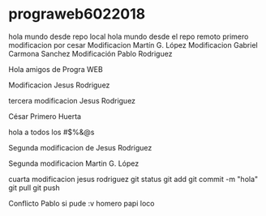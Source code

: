 ﻿# prograweb6022018
hola mundo desde repo local
 hola mundo desde el repo remoto
primero modificacion por cesar
Modificacion Martín G. López
Modificacion Gabriel Carmona Sanchez
Modificación Pablo Rodriguez


Hola amigos de Progra WEB

Modificacion Jesus Rodriguez

tercera modificacion Jesus Rodriguez

César Primero Huerta

hola a todos los #$%&@s

Segunda modificacion de Jesus Rodriguez

Segunda modificacion Martin G. López

cuarta modificacion jesus rodriguez
git status
git add
git commit -m "hola"
git pull
git push

Conflicto Pablo
si pude :v
homero papi loco